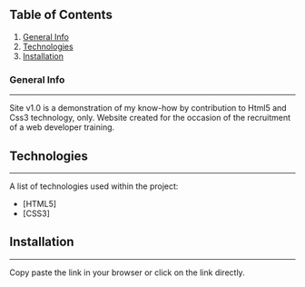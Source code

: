 ## Table of Contents
1. [General Info](#general-info)
2. [Technologies](#technologies)
3. [Installation](#installation)

### General Info
***
Site v1.0 is a demonstration of my know-how by contribution to Html5 and Css3 technology, only.
Website created for the occasion of the recruitment of a web developer training.

## Technologies
***
A list of technologies used within the project:
* [HTML5] 
* [CSS3]

## Installation
***
Copy paste the link in your browser or click on the link directly.

